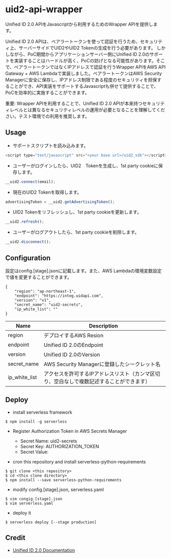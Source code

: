 # uid2-api-wrapper

Unified ID 2.0 APIをJavascriptから利用するためのWrapper APIを提供します。

Unified ID 2.0 APIは、ベアラートークンを使って認証を行うため、セキュリティ上、サーバーサイドでUID2やUID2 Tokenの生成を行う必要があります。
しかしながら、PoC期間からアプリケーションサーバー側にUnified ID 2.0のサポートを実装することはハードルが高く、PoCの妨げとなる可能性があります。そこで、ベアラートークンではなくIPアドレスで認証を行うWrapper APIをAWS API Gateway + AWS Lambdaで実装しました。ベアラートークンはAWS Security Managerに安全に保存し、IPアドレス制限である程度のセキュリティを担保することができ、API実装をサポートするJavascriptも併せて提供することで、PoCを効率的に実施することができます。

重要: Wrapper APIを利用することで、Unified ID 2.0 APIが本来持つセキュリティレベルとは異なるセキュリティレベルの運用が必要となることを理解してください。テスト環境での利用を推奨します。

## Usage

* サポートスクリプトを読み込みます。
```js script
<script type="text/javascript" src="<your base url>/uid2_sdk"></script>
```

* ユーザーがログインしたら、UID2　Tokenを生成し、1st party cookieに保存します。
```js script
__uid2.connect(email);
```

* 現在のUID2 Tokenを取得します。
```js script
advertisingToken = __uid2.getAdvertisingToken();
```

* UID2 Tokenをリフレッシュし、1st party cookieを更新します。
```js script
__uid2.refresh();
```

* ユーザーがログアウトしたら、1st party cookieを削除します。
```js script
__uid2.disconnect();
```

## Configuration
設定はconfig.[stage].jsonに記載します。また、AWS Lambdaの環境変数設定で値を変更することができます。

```
{
    "region": "ap-northeast-1",
    "endpoint": "https://integ.uidapi.com",
    "version": "v1",
    "secret_name": "uid2-secrets",
    "ip_white_list": ""
}
```

| Name          | Description                                                      |
| ------------- | ---------------------------------------------------------------- |
| region        | デプロイするAWS Resion                                              |
| endpoint      | Unified ID 2.0のEndpoint                                         |
| version       | Unified ID 2.0のVersion                                          |
| secret_name   | AWS Security Managerに登録したシークレット名                           |
| ip_white_list | アクセスを許可するIPアドレスリスト（カンマ区切り、空白なしで複数記述することができます） |

## Deploy

* install serverless framework
```console
$ npm install -g serverless
```

* Register Authorization Token in AWS Secrets Manager

  * Secret Name: uid2-secrets
  * Secret Key: AUTHORIZATION_TOKEN
  * Secret Value: <Your Authorization Token>

* cron this repository and install serverless-python-requirements
```console
$ git clone <this repository>
$ cd <this clone directory>
$ npm install --save serverless-python-requirements
```

* modify config.[stage].json, serverless.yaml
```console
$ vim congig.[stage].json
$ vim serverless.yaml
```

* deploy it
```console
$ serverless deploy [--stage production]
```

## Credit

- [Unified ID 2.0 Documentation](https://github.com/UnifiedID2/uid2docs)